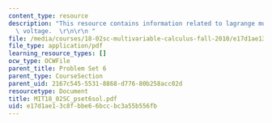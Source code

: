 ```yaml
---
content_type: resource
description: "This resource contains information related to lagrange multipliers and\
  \ voltage.  \r\n\r\n "
file: /media/courses/18-02sc-multivariable-calculus-fall-2010/e17d1ae13c8fbbe66bccbc3a55b556fb_MIT18_02SC_pset6sol.pdf
file_type: application/pdf
learning_resource_types: []
ocw_type: OCWFile
parent_title: Problem Set 6
parent_type: CourseSection
parent_uid: 2167c545-5531-8868-d776-80b258acc02d
resourcetype: Document
title: MIT18_02SC_pset6sol.pdf
uid: e17d1ae1-3c8f-bbe6-6bcc-bc3a55b556fb
---
```

